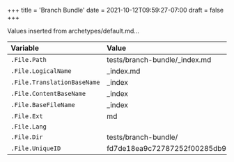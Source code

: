 +++
title = 'Branch Bundle'
date = 2021-10-12T09:59:27-07:00
draft = false
+++

Values inserted from archetypes/default.md...

Variable|Value
:--|:--
`.File.Path`|tests/branch-bundle/_index.md
`.File.LogicalName`|_index.md
`.File.TranslationBaseName`|_index
`.File.ContentBaseName`|_index
`.File.BaseFileName`|_index
`.File.Ext`|md
`.File.Lang`|
`.File.Dir`|tests/branch-bundle/
`.File.UniqueID`|fd7de18ea9c72787252f00285db9882d
